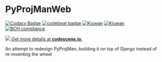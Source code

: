 # PyProjManWeb

[![Codacy Badge](https://api.codacy.com/project/badge/Grade/bcbe43f77a64466e89ecb0d458e0fa7d)](https://www.codacy.com/app/aawadall/PyProjManWeb?utm_source=github.com&utm_medium=referral&utm_content=aawadall/PyProjManWeb&utm_campaign=badger)
[![codebeat badge](https://codebeat.co/badges/1563e091-cc62-41f3-bba6-f1319bd4d4fc)](https://codebeat.co/projects/github-com-aawadall-pyprojmanweb-master)
[![Kiuwan](https://www.kiuwan.com/github/aawadall/PyProjManWeb/badges/security.svg)](https://www.kiuwan.com/github/aawadall/PyProjManWeb)
[![Kiuwan](https://www.kiuwan.com/github/aawadall/PyProjManWeb/badges/quality.svg)](https://www.kiuwan.com/github/aawadall/PyProjManWeb)
[![BCH compliance](https://bettercodehub.com/edge/badge/aawadall/PyProjManWeb?branch=master)](https://bettercodehub.com/)

[![](https://codescene.io/projects/1717/status.svg) Get more details at **codescene.io**.](https://codescene.io/projects/1717/jobs/latest-successful/results)

An attempt to redesign PyProjMan, building it on top of Django instead of re-inventing the wheel


